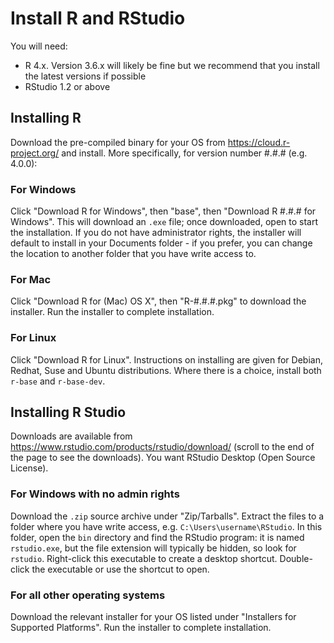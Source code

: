 # Install R and RStudio

You will need:
- R 4.x. Version 3.6.x will likely be fine but we recommend that you 
install the latest versions if possible
- RStudio 1.2 or above




## Installing R

Download the pre-compiled binary for your OS from https://cloud.r-project.org/ 
and install. More specifically, for version number #.#.# (e.g. 4.0.0):

### For Windows

Click "Download R for Windows", then "base", then "Download R #.#.# for 
Windows". This will download an `.exe` file; once downloaded, open to start the 
installation. If you do not have administrator rights, the installer will 
default to install in your Documents folder - if you prefer, you can change the 
location to another folder that you have write access to.

### For Mac

Click "Download R for (Mac) OS X", then "R-#.#.#.pkg" to download the installer.
Run the installer to complete installation.

### For Linux

Click "Download R for Linux". Instructions on installing are given for Debian,
Redhat, Suse and Ubuntu distributions. Where there is a choice, install both 
`r-base` and `r-base-dev`.

## Installing R Studio

Downloads are available from https://www.rstudio.com/products/rstudio/download/ (scroll to the end of the page to see the downloads). You want RStudio Desktop (Open Source License).

### For Windows with no admin rights

Download the `.zip` source archive under "Zip/Tarballs". Extract the files to a 
folder where you have write access, e.g. `C:\Users\username\RStudio`. In this 
folder, open the `bin` directory and find the RStudio program: it is named 
`rstudio.exe`, but the file extension will typically be hidden, so look for 
`rstudio`. Right-click this executable to create a desktop shortcut. 
Double-click the executable or use the shortcut to open.

### For all other operating systems

Download the relevant installer for your OS listed under "Installers for 
Supported Platforms". Run the installer to complete installation.

